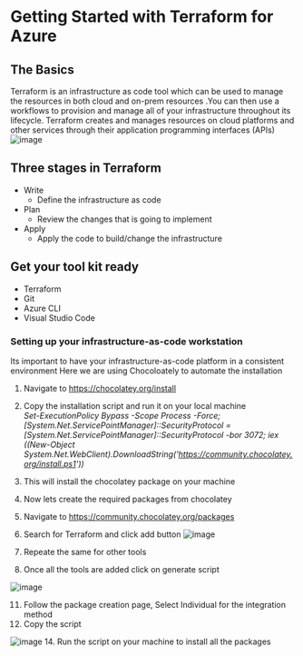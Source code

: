 # Getting Started with Terraform for Azure 
## The Basics 
Terraform is an infrastructure as code tool which can be used to manage the resources in both cloud and on-prem resources .You can then use a workflows to provision and manage all of your infrastructure throughout its lifecycle.
Terraform creates and manages resources on cloud platforms and other services through their application programming interfaces (APIs)
![image](https://github.com/Renjeeshrk/PublicRepo01/assets/51906504/a618d3a6-7df8-4c5d-805e-336ae80c9b4d)


## Three stages in Terraform 
* Write
  *  Define the infrastructure as code
* Plan
  *  Review the changes that is going to implement 
* Apply
  *  Apply the code to build/change the infrastructure
## Get your tool kit ready 
* Terraform
* Git
* Azure CLI
* Visual Studio Code
  
### Setting up your infrastructure-as-code workstation 
Its important to have your infrastructure-as-code platform in a consistent environment
Here we are using Chocoloately to automate the installation 

1. Navigate to https://chocolatey.org/install
2. Copy the installation script and run it on your local machine   
_Set-ExecutionPolicy Bypass -Scope Process -Force; [System.Net.ServicePointManager]::SecurityProtocol = [System.Net.ServicePointManager]::SecurityProtocol -bor 3072; iex ((New-Object System.Net.WebClient).DownloadString('https://community.chocolatey.org/install.ps1'))_
3. This will install the chocolatey package on your machine
4. Now lets create the required packages from chocolatey
5. Navigate to https://community.chocolatey.org/packages
6. Search for Terraform and click add button
![image](https://github.com/Renjeeshrk/PublicRepo01/assets/51906504/e9f37958-fa8d-477b-a21d-4e2fb8c5c331)

8. Repeate the same for other tools
9. Once all the tools are added click on generate script
    
![image](https://github.com/Renjeeshrk/PublicRepo01/assets/51906504/248abbbf-716c-4864-8571-9147fef83384)

11. Follow the package creation page, Select Individual  for the integration method 
12. Copy the  script
    
 ![image](https://github.com/Renjeeshrk/PublicRepo01/assets/51906504/b8d17a60-00ec-4a96-b5ca-cdeb3e626223)
14. Run the script on your machine to install all the packages 

